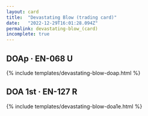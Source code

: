 ```yaml
---
layout: card
title:  "Devastating Blow (trading card)"
date:   "2022-12-29T16:01:28.094Z"
permalink: devastating-blow_(card)
incomplete: true
---
```


## DOAp &middot; EN-068 U

{% include templates/devastating-blow-doap.html %}


## DOA 1st &middot; EN-127 R

{% include templates/devastating-blow-doa1e.html %}
